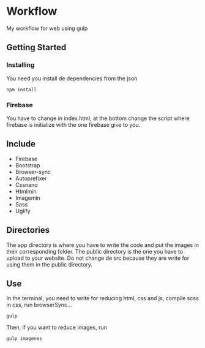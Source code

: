 # Workflow

My workflow for web using gulp

## Getting Started


### Installing

You need you install de dependencies from the json
```
npm install
```

### Firebase

You have to change in index.html, at the bottom change the script where firebase is initialize with the one firebase give to you.

## Include

* Firebase
* Bootstrap
* Browser-sync
* Autoprefixer
* Cssnano
* Htmlmin
* Imagemin
* Sass
* Uglify

## Directories

The app directory is where you have to write the code and put the images in their corresponding folder.
The public directory is the one you have to upload to your website.
Do not change de src because they are write for using them in the public directory.


## Use

In the terminal, you need to write for reducing html, css and js, compile scss in css, run browserSync...

```
gulp
```

Then, if you want to reduce images, run

```
gulp imagenes
```

